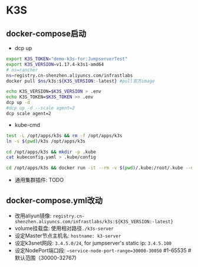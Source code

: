 
# K3S

## docker-compose启动

- dcp up

```bash
export K3S_TOKEN="demo-k3s-for:JumpserverTest"
export K3S_VERSION=v1.17.4-k3s1-amd64
# ns=rancher
ns=registry.cn-shenzhen.aliyuncs.com/infrastlabs
docker pull $ns/k3s:${K3S_VERSION:-latest} #pull官方image

echo K3S_VERSION=$K3S_VERSION > .env
echo K3S_TOKEN=$K3S_TOKEN >> .env
dcp up -d
#dcp up -d --scale agent=2
dcp scale agent=2
```

- kube-cmd

```bash
test -L /opt/apps/k3s && rm -f /opt/apps/k3s
ln -s $(pwd)/k3s /opt/apps/k3s 

cd /opt/apps/k3s && mkdir -p .kube
cat kubeconfig.yaml > .kube/config

cd /opt/apps/k3s && docker run -it --rm -v $(pwd)/.kube:/root/.kube --network=host --entrypoint=bash registry.cn-shenzhen.aliyuncs.com/infrastlabs/kube-cmd
```

- 通用集群插件: TODO

## docker-compose.yml改动

- 改用aliyun镜像: `registry.cn-shenzhen.aliyuncs.com/infrastlabs/k3s:${K3S_VERSION:-latest}`
- volume挂载盘: 使用相对路径`./k3s-server`
- 设定Master节点主机名: `hostname: k3-server`
- 设定k3snet网段: `3.4.5.0/24`, for jumpserver's static ip: `3.4.5.100`
- 设定NodePort端口段: `–service-node-port-range=30000-30050` #1-65535 #默认范围（30000-32767)
